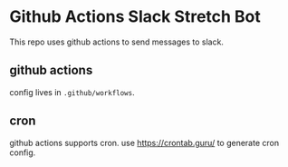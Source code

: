Github Actions Slack Stretch Bot
====

This repo uses github actions to send messages to slack.

github actions
----
config lives in `.github/workflows`.

cron
----
github actions supports cron.
use https://crontab.guru/ to generate cron config.